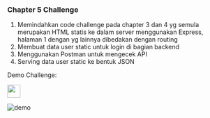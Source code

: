 ### Chapter 5 Challenge 

1. Memindahkan code challenge pada chapter 3 dan 4 yg semula merupakan HTML statis ke dalam server menggunakan Express, halaman 1 dengan yg lainnya dibedakan dengan routing
2. Membuat data user static untuk login di bagian backend
3. Menggunakan Postman untuk mengecek API
4. Serving data user static ke bentuk JSON

Demo Challenge:

<img src="https://media.giphy.com/media/rMmrQGijqP1Gq25Wmo/giphy.gif?cid=790b76118ae0903178dbfd6f403e710bb29953b5066690c0&rid=giphy.gif&ct=g" width="30rem">

![demo](https://media.giphy.com/media/rMmrQGijqP1Gq25Wmo/giphy.gif?cid=790b76118ae0903178dbfd6f403e710bb29953b5066690c0&rid=giphy.gif&ct=g)
